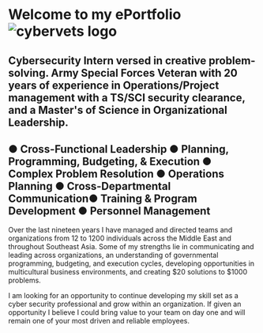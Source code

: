 # Welcome to my ePortfolio![cybervets logo](https://user-images.githubusercontent.com/106774935/172187739-d948ba49-4719-43e6-9ee8-510cb4e3c745.jpg)

## Cybersecurity Intern versed in creative problem-solving. Army Special Forces Veteran with 20 years of experience in Operations/Project management with a TS/SCI security clearance, and a Master's of Science in Organizational Leadership.

## ● Cross-Functional Leadership ● Planning, Programming, Budgeting, & Execution ● Complex Problem Resolution ● Operations Planning ● Cross-Departmental Communication● Training & Program Development ● Personnel Management

Over the last nineteen years I have managed and directed teams and organizations from 12 to 1200 individuals across the Middle East and throughout Southeast Asia. Some of my strengths lie in communicating and leading across organizations, an understanding of governmental programming, budgeting, and execution cycles, developing opportunities in multicultural business environments, and creating $20 solutions to $1000 problems. 

I am looking for an opportunity to continue developing my skill set as a cyber security professional and grow within an organization. If given an opportunity I believe I could bring value to your team on day one and will remain one of your most driven and reliable employees.
